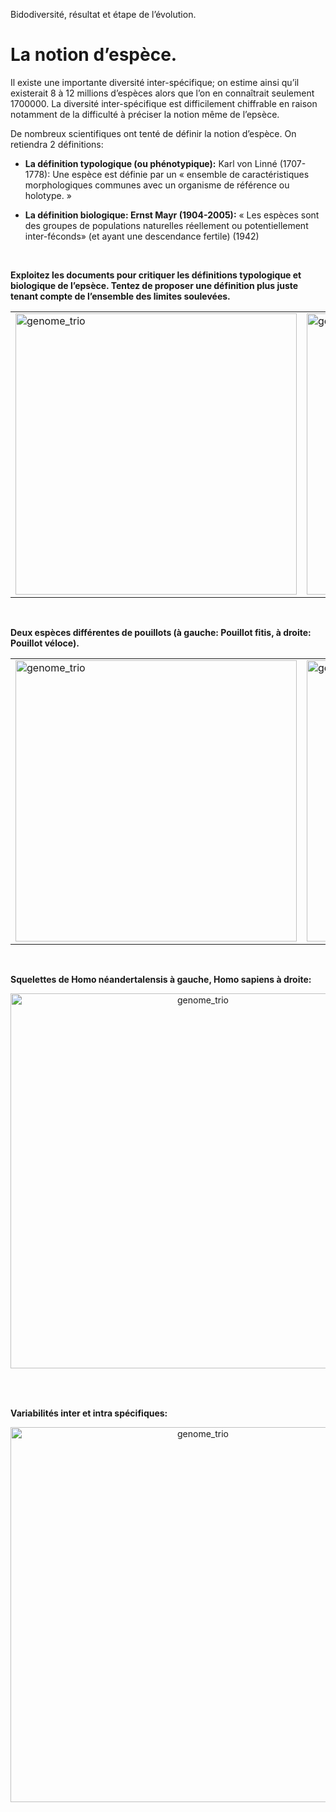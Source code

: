<p>Bidodiversité, résultat et étape de l’évolution.</p>

# La notion d’espèce.

Il existe une importante diversité inter-spécifique; on estime ainsi qu’il existerait 8 à 12 millions d’espèces alors que l’on en connaîtrait seulement 1700000. La diversité inter-spécifique est difficilement chiffrable en raison notamment de la difficulté à préciser la notion même de l’epsèce.

De nombreux scientifiques ont tenté de définir la notion d’espèce. On retiendra 2 définitions:

- **La définition typologique (ou phénotypique):** Karl von Linné (1707-1778): Une espèce est définie par un « ensemble de caractéristiques morphologiques communes avec un organisme de référence ou holotype. »

- **La définition biologique: Ernst Mayr (1904-2005):** « Les espèces sont des groupes de populations naturelles réellement ou potentiellement inter-féconds» (et ayant une descendance fertile) (1942)

<p></br></p>

**Exploitez les documents pour critiquer les définitions typologique et biologique de l’epsèce. Tentez de proposer une définition plus juste tenant compte de l’ensemble des limites soulevées.**

<div align=center>

<table>

<tr>


<td><a href="https://ipfs.io/ipfs/QmQmvZLjryXqMWrv6dwZdEgvGLMmfg1tTn7NiuTiDeJ1hx"><img src="https://ipfs.io/ipfs/QmQmvZLjryXqMWrv6dwZdEgvGLMmfg1tTn7NiuTiDeJ1hx" alt="genome_trio" width=450></td>

<td><a href="https://ipfs.io/ipfs/QmXwqdHVjVc7C8qaccsxnshnp24RJasZ3jjEwhd2RHmssp"><img src="https://ipfs.io/ipfs/QmXwqdHVjVc7C8qaccsxnshnp24RJasZ3jjEwhd2RHmssp" alt="genome_trio" width=450></td>

</tr>

</table>

</div>

<p></br></p>

**Deux espèces différentes de pouillots (à gauche: Pouillot fitis, à droite: Pouillot véloce).**

<div align=center>

<table>

<tr>


<td><a href="https://ipfs.io/ipfs/Qma5a9PHM94ExGUx7okES3a9N4CfbySPBJZmEwpX8Wn8YD"><img src="https://ipfs.io/ipfs/Qma5a9PHM94ExGUx7okES3a9N4CfbySPBJZmEwpX8Wn8YD" alt="genome_trio" width=450></td>

<td><a href="https://ipfs.io/ipfs/QmZ2QCu7PeBSq21g16gm4tixL4CDC2LcNHAjy8eKCaPXMA"><img src="https://ipfs.io/ipfs/QmZ2QCu7PeBSq21g16gm4tixL4CDC2LcNHAjy8eKCaPXMA" alt="genome_trio" width=450></td>

</tr>

</table>

</div>

<p></br></p>

**Squelettes de Homo néandertalensis à gauche, Homo sapiens à droite:**

<div align=center>

<table>

<tr>

<a href="https://ipfs.io/ipfs/QmNmio6koyBPYJkgz7gpThXuQMNaaWg7ajZtA1dcErnFQ3"><img src="https://ipfs.io/ipfs/QmNmio6koyBPYJkgz7gpThXuQMNaaWg7ajZtA1dcErnFQ3" alt="genome_trio" width=600></a>

</tr>

</table>

</div>

<p></br></p>

**Variabilités inter et intra spécifiques:**

<div align=center>

<table>

<tr>

<a href="https://ipfs.io/ipfs/QmeiZjaoxiU2XxNNy7VkmKBSoCDh3h21dPCFrJ9aVHcsEu"><img src="https://ipfs.io/ipfs/QmeiZjaoxiU2XxNNy7VkmKBSoCDh3h21dPCFrJ9aVHcsEu" alt="genome_trio" width=600></a>

</tr>

</table>

</div>

